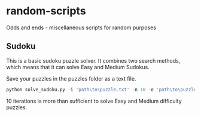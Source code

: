 # random-scripts
Odds and ends - miscellaneous scripts for random purposes


## Sudoku
This is a basic sudoku puzzle solver. It combines two search methods, which means that it can solve Easy and Medium Sudokus. 

Save your puzzles in the puzzles folder as a text file.

```python
python solve_sudoku.py -i 'path\to\puzzle.txt' -n 10 -o 'path\to\puzzle_solved.txt'
```

10 iterations is more than sufficient to solve Easy and Medium difficulty puzzles. 
